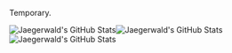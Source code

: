 Temporary.

<img src="https://github-readme-stats.vercel.app/api?username=Jaegerwald&theme=dark&show_icons=true&hide_border=true&count_private=true" alt="Jaegerwald's GitHub Stats" /><img src="https://github-readme-stats.vercel.app/api/top-langs/?username=Jaegerwald&theme=dark&show_icons=true&hide_border=true&layout=compact" alt="Jaegerwald's GitHub Stats" /><img src="https://streak-stats.demolab.com?user=Jaegerwald&theme=dark&hide_border=true" alt="Jaegerwald's GitHub Stats" />
